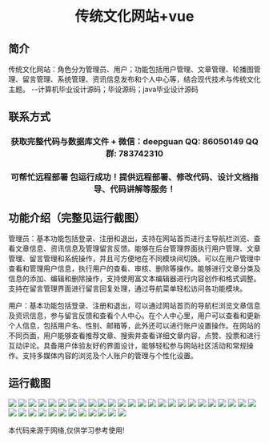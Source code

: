 <p><h1 align="center">传统文化网站+vue</h1></p>

## 简介
传统文化网站：角色分为管理员、用户；功能包括用户管理、文章管理、轮播图管理、留言管理、系统管理、资讯信息发布和个人中心等，结合现代技术与传统文化主题。    --计算机毕业设计源码；毕设源码；java毕业设计源码


## 联系方式
<p><h3 align="center">获取完整代码与数据库文件 + 微信：deepguan QQ: 86050149 QQ群: 783742310</h3></p>
<p><h3 align="center">可帮忙远程部署 包运行成功！提供远程部署、修改代码、设计文档指导、代码讲解等服务！</h3></p>

## 功能介绍（完整见运行截图）
管理员：基本功能包括登录、注册和退出，支持在网站首页进行主导航栏浏览、查看文章信息、资讯信息及管理留言反馈。能够在后台管理界面执行用户管理、文章管理、留言管理和系统操作，并且可方便地在不同模块间切换。可以在用户管理中查看和管理用户信息，执行用户的查看、审核、删除等操作。能够进行文章分类及信息的添加、编辑和删除操作，支持使用富文本编辑器进行内容创作和格式调整。支持在留言管理界面进行留言回复处理，通过导航菜单轻松访问各功能模块。

用户：基本功能包括登录、注册和退出，可以通过网站首页的导航栏浏览文章信息及资讯信息，参与留言反馈和查看个人中心。在个人中心里，用户可以查看和更新个人信息，包括用户名、性别、邮箱等，此外还可以进行账户设置操作。在网站的不同页面，用户能够查看推荐文章、搜索并查看详细文章内容，点赞、投票和进行互动评论。具备用户体验友好的界面设计，能够轻松参与网站社区活动和常规操作。支持多媒体内容的浏览及个人账户的管理与个性化设置。


## 运行截图
![](https://bs-1329754181.cos.ap-shanghai.myqcloud.com/ssm/traditionalCultureWebsite/img/001.jpg)
![](https://bs-1329754181.cos.ap-shanghai.myqcloud.com/ssm/traditionalCultureWebsite/img/002.jpg)
![](https://bs-1329754181.cos.ap-shanghai.myqcloud.com/ssm/traditionalCultureWebsite/img/003.jpg)
![](https://bs-1329754181.cos.ap-shanghai.myqcloud.com/ssm/traditionalCultureWebsite/img/004.jpg)
![](https://bs-1329754181.cos.ap-shanghai.myqcloud.com/ssm/traditionalCultureWebsite/img/005.jpg)
![](https://bs-1329754181.cos.ap-shanghai.myqcloud.com/ssm/traditionalCultureWebsite/img/006.jpg)
![](https://bs-1329754181.cos.ap-shanghai.myqcloud.com/ssm/traditionalCultureWebsite/img/007.jpg)
![](https://bs-1329754181.cos.ap-shanghai.myqcloud.com/ssm/traditionalCultureWebsite/img/008.jpg)
![](https://bs-1329754181.cos.ap-shanghai.myqcloud.com/ssm/traditionalCultureWebsite/img/009.jpg)
![](https://bs-1329754181.cos.ap-shanghai.myqcloud.com/ssm/traditionalCultureWebsite/img/010.jpg)
![](https://bs-1329754181.cos.ap-shanghai.myqcloud.com/ssm/traditionalCultureWebsite/img/011.jpg)
![](https://bs-1329754181.cos.ap-shanghai.myqcloud.com/ssm/traditionalCultureWebsite/img/012.jpg)
![](https://bs-1329754181.cos.ap-shanghai.myqcloud.com/ssm/traditionalCultureWebsite/img/013.jpg)
![](https://bs-1329754181.cos.ap-shanghai.myqcloud.com/ssm/traditionalCultureWebsite/img/014.jpg)
![](https://bs-1329754181.cos.ap-shanghai.myqcloud.com/ssm/traditionalCultureWebsite/img/015.jpg)
![](https://bs-1329754181.cos.ap-shanghai.myqcloud.com/ssm/traditionalCultureWebsite/img/016.jpg)
![](https://bs-1329754181.cos.ap-shanghai.myqcloud.com/ssm/traditionalCultureWebsite/img/017.jpg)
![](https://bs-1329754181.cos.ap-shanghai.myqcloud.com/ssm/traditionalCultureWebsite/img/018.jpg)
![](https://bs-1329754181.cos.ap-shanghai.myqcloud.com/ssm/traditionalCultureWebsite/img/019.jpg)
![](https://bs-1329754181.cos.ap-shanghai.myqcloud.com/ssm/traditionalCultureWebsite/img/020.jpg)
![](https://bs-1329754181.cos.ap-shanghai.myqcloud.com/ssm/traditionalCultureWebsite/img/021.jpg)
![](https://bs-1329754181.cos.ap-shanghai.myqcloud.com/ssm/traditionalCultureWebsite/img/022.jpg)
![](https://bs-1329754181.cos.ap-shanghai.myqcloud.com/ssm/traditionalCultureWebsite/img/023.jpg)
![](https://bs-1329754181.cos.ap-shanghai.myqcloud.com/ssm/traditionalCultureWebsite/img/024.jpg)
![](https://bs-1329754181.cos.ap-shanghai.myqcloud.com/ssm/traditionalCultureWebsite/img/025.jpg)
![](https://bs-1329754181.cos.ap-shanghai.myqcloud.com/ssm/traditionalCultureWebsite/img/026.jpg)
![](https://bs-1329754181.cos.ap-shanghai.myqcloud.com/ssm/traditionalCultureWebsite/img/027.jpg)
![](https://bs-1329754181.cos.ap-shanghai.myqcloud.com/ssm/traditionalCultureWebsite/img/028.jpg)
![](https://bs-1329754181.cos.ap-shanghai.myqcloud.com/ssm/traditionalCultureWebsite/img/029.jpg)
![](https://bs-1329754181.cos.ap-shanghai.myqcloud.com/ssm/traditionalCultureWebsite/img/030.jpg)
![](https://bs-1329754181.cos.ap-shanghai.myqcloud.com/ssm/traditionalCultureWebsite/img/031.jpg)
![](https://bs-1329754181.cos.ap-shanghai.myqcloud.com/ssm/traditionalCultureWebsite/img/032.jpg)
![](https://bs-1329754181.cos.ap-shanghai.myqcloud.com/ssm/traditionalCultureWebsite/img/033.jpg)
![](https://bs-1329754181.cos.ap-shanghai.myqcloud.com/ssm/traditionalCultureWebsite/img/034.jpg)
![](https://bs-1329754181.cos.ap-shanghai.myqcloud.com/ssm/traditionalCultureWebsite/img/035.jpg)
![](https://bs-1329754181.cos.ap-shanghai.myqcloud.com/ssm/traditionalCultureWebsite/img/036.jpg)
![](https://bs-1329754181.cos.ap-shanghai.myqcloud.com/ssm/traditionalCultureWebsite/img/037.jpg)

<p>本代码来源于网络,仅供学习参考使用!</p>
